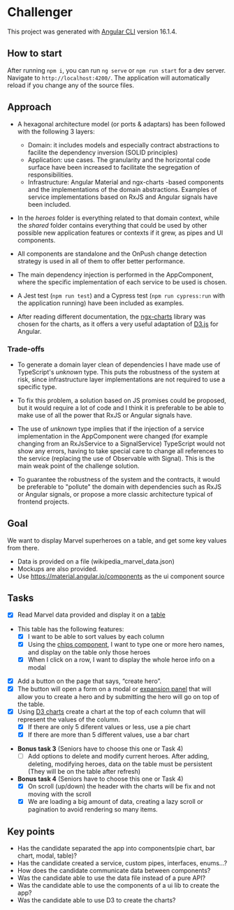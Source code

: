 # Challenger

This project was generated with [Angular CLI](https://github.com/angular/angular-cli) version 16.1.4.

## How to start

After running `npm i`, you can run `ng serve` or `npm run start` for a dev server. Navigate to `http://localhost:4200/`. The application will automatically reload if you change any of the source files.

## Approach

* A hexagonal architecture model (or ports & adaptars) has been followed with the following 3 layers:
    * Domain: it includes models and especially contract abstractions to facilite the dependency inversion (SOLID principles)
    * Application: use cases. The granularity and the horizontal code surface have been increased to facilitate the segregation of responsibilities.
    * Infrastructure: Angular Material and ngx-charts -based components and the implementations of the domain abstractions. Examples of service implementations based on RxJS and Angular signals have been included.

* In the _heroes_ folder is everything related to that domain context, while the _shared_ folder contains everything that could be used by other possible new application features or contexts if it grew, as pipes and UI components.

* All components are standalone and the OnPush change detection strategy is used in all of them to offer better performance.

* The main dependency injection is performed in the AppComponent, where the specific implementation of each service to be used is chosen.

* A Jest test (`npm run test`) and a Cypress test (`npm run cypress:run` with the application running) have been included as examples.

* After reading different documentation, the [ngx-charts](https://swimlane.github.io/ngx-charts/) library was chosen for the charts, as it offers a very useful adaptation of [D3.js](https://d3js.org/) for Angular.

### Trade-offs

* To generate a domain layer clean of dependencies I have made use of TypeScript's _unknown_ type. This puts the robustness of the system at risk, since infrastructure layer implementations are not required to use a specific type.

* To fix this problem, a solution based on JS promises could be proposed, but it would require a lot of code and I think it is preferable to be able to make use of all the power that RxJS or Angular signals have.

* The use of _unknown_ type implies that if the injection of a service implementation in the AppComponent were changed (for example changing from an RxJsService to a SignalService) TypeScript would not show any errors, having to take special care to change all references to the service (replacing the use of Observable with Signal). This is the main weak point of the challenge solution. 

* To guarantee the robustness of the system and the contracts, it would be preferable to "pollute" the domain with dependencies such as RxJS or Angular signals, or propose a more classic architecture typical of frontend projects.

## Goal

We want to display Marvel superheroes on a table, and get some key values from there.

* Data is provided on a file (wikipedia_marvel_data.json)
* Mockups are also provided.
* Use https://material.angular.io/components as the ui component source 

## Tasks

* [x] Read Marvel data provided and display it on a [table](https://material.angular.io/components/table/overview)
* This table has the following features:
    * [x] I want to be able to sort values by each column
    * [x] Using the [chips component](https://material.angular.io/components/chips/examples), I want to type one or more hero names, and display on the table only those heroes
    * [x] When I click on a row, I want to display the whole heroe info on a modal
* [x] Add a button on the page that says, “create hero”.
* [x] The button will open a form on a modal or [expansion panel](https://material.angular.io/components/expansion/overview) that will allow you to create a hero and by submitting the hero will go on top of the table.
* [x] Using [D3 charts](https://d3js.org/) create a chart at the top of each column that will represent the values of the column.
    * [x] If there are only 5 diferent values or less, use a pie chart
    * [x] If there are more than 5 different values, use a bar chart
* **Bonus task 3** (Seniors have to choose this one or Task 4)
    * [ ] Add options to delete and modify current heroes. After adding, deleting, modifying heroes, data on the table must be persistent (They will
be on the table after refresh)
* **Bonus task 4** (Seniors have to choose this one or Task 4)
    * [x] On scroll (up/down) the header with the charts will be fix and not moving with the scroll
    * [x] We are loading a big amount of data, creating a lazy scroll or pagination to avoid rendering so many items.

## Key points

* Has the candidate separated the app into components(pie chart, bar chart, modal, table)?
* Has the candidate created a service, custom pipes, interfaces, enums…?
* How does the candidate communicate data between components?
* Was the candidate able to use the data file instead of a pure API?
* Was the candidate able to use the components of a ui lib to create the app?
* Was the candidate able to use D3 to create the charts?
